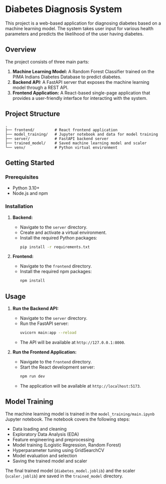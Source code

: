 
# Diabetes Diagnosis System

This project is a web-based application for diagnosing diabetes based on a machine learning model. The system takes user input for various health parameters and predicts the likelihood of the user having diabetes.

## Overview

The project consists of three main parts:
1.  **Machine Learning Model:** A Random Forest Classifier trained on the PIMA Indians Diabetes Database to predict diabetes.
2.  **Backend API:** A FastAPI server that exposes the machine learning model through a REST API.
3.  **Frontend Application:** A React-based single-page application that provides a user-friendly interface for interacting with the system.

## Project Structure

```
.
├── frontend/         # React frontend application
├── model_training/   # Jupyter notebook and data for model training
├── server/           # FastAPI backend server
├── trained_model/    # Saved machine learning model and scaler
└── venv/             # Python virtual environment
```

## Getting Started

### Prerequisites

- Python 3.10+
- Node.js and npm

### Installation

1.  **Backend:**
    - Navigate to the `server` directory.
    - Create and activate a virtual environment.
    - Install the required Python packages:
      ```bash
      pip install -r requirements.txt
      ```

2.  **Frontend:**
    - Navigate to the `frontend` directory.
    - Install the required npm packages:
      ```bash
      npm install
      ```

## Usage

1.  **Run the Backend API:**
    - Navigate to the `server` directory.
    - Run the FastAPI server:
      ```bash
      uvicorn main:app --reload
      ```
    - The API will be available at `http://127.0.0.1:8000`.

2.  **Run the Frontend Application:**
    - Navigate to the `frontend` directory.
    - Start the React development server:
      ```bash
      npm run dev
      ```
    - The application will be available at `http://localhost:5173`.

## Model Training

The machine learning model is trained in the `model_training/main.ipynb` Jupyter notebook. The notebook covers the following steps:
- Data loading and cleaning
- Exploratory Data Analysis (EDA)
- Feature engineering and preprocessing
- Model training (Logistic Regression, Random Forest)
- Hyperparameter tuning using GridSearchCV
- Model evaluation and selection
- Saving the trained model and scaler

The final trained model (`diabetes_model.joblib`) and the scaler (`scaler.joblib`) are saved in the `trained_model` directory.
